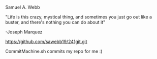 Samuel A. Webb

"Life is this crazy, mystical thing, and sometimes you just go out like a buster, and there's
nothing you can do about it"

-Joseph Marquez


https://github.com/sawebb19/241git.git

CommitMachine.sh commits my repo for me :)
